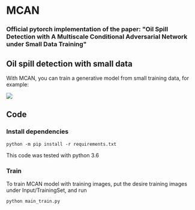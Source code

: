 # MCAN
### Official pytorch implementation of the paper: "Oil Spill Detection with A Multiscale Conditional Adversarial Network under Small Data Training"
####


## Oil spill detection with small data
With MCAN, you can train a generative model from small training data, for example:

![](imgs/teaser.PNG)


## Code

### Install dependencies

```
python -m pip install -r requirements.txt
```

This code was tested with python 3.6  

###  Train
To train MCAN model with training images, put the desire training images under Input/TrainingSet, and run

```
python main_train.py 
```




